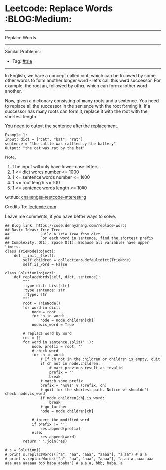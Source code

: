 # Leetcode: Replace Words     :BLOG:Medium:


---

Replace Words  

---

Similar Problems:  
-   Tag: [#trie](https://code.dennyzhang.com/tag/trie)

---

In English, we have a concept called root, which can be followed by some other words to form another longer word - let's call this word successor. For example, the root an, followed by other, which can form another word another.  

Now, given a dictionary consisting of many roots and a sentence. You need to replace all the successor in the sentence with the root forming it. If a successor has many roots can form it, replace it with the root with the shortest length.  

You need to output the sentence after the replacement.  

    Example 1:
    Input: dict = ["cat", "bat", "rat"]
    sentence = "the cattle was rattled by the battery"
    Output: "the cat was rat by the bat"

Note:  
1.  The input will only have lower-case letters.
2.  1 <= dict words number <= 1000
3.  1 <= sentence words number <= 1000
4.  1 <= root length <= 100
5.  1 <= sentence words length <= 1000

Github: [challenges-leetcode-interesting](https://github.com/DennyZhang/challenges-leetcode-interesting/tree/master/replace-words)  

Credits To: [leetcode.com](https://leetcode.com/problems/replace-words/description/)  

Leave me comments, if you have better ways to solve.  

    ## Blog link: https://code.dennyzhang.com/replace-words
    ## Basic Ideas: Trie Tree
    ##              Build a Trie Tree from dict
    ##              For each word in sentence, find the shortest prefix
    ## Complexity: O(1), Space O(1). Because all variables have upper limits.
    class TrieNode(object):
        def __init__(self):
            self.children = collections.defaultdict(TrieNode)
            self.is_word = False
    
    class Solution(object):
        def replaceWords(self, dict, sentence):
            """
            :type dict: List[str]
            :type sentence: str
            :rtype: str
            """
            root = TrieNode()
            for word in dict:
                node = root
                for ch in word:
                    node = node.children[ch]
                node.is_word = True
    
            # replace word by word
            res = []
            for word in sentence.split(' '):
                node, prefix = root, ''
                # check word
                for ch in word:
                    # If ch not in the children or children is empty, quit
                    if ch not in node.children:
                        # mark previous result as invalid
                        prefix = ''
                        break
                    # match some prefix
                    prefix = '%s%s' % (prefix, ch)
                    # quit for the shortest path. Notice we shouldn't check node.is_word
                    if node.children[ch].is_word:
                        break
                    # go further
                    node = node.children[ch]
    
                # insert the modified word
                if prefix != '':
                    res.append(prefix)
                else:
                    res.append(word)
            return ' '.join(res)
    
    # s = Solution()
    # print s.replaceWords(["a", "aa", "aaa", "aaaa"], "a aa") # a a
    # print s.replaceWords(["a", "aa", "aaa", "aaaa"], "a aa a aaaa aaa aaa aaa aaaaaa bbb baba ababa") # a a a, bbb, baba, a
